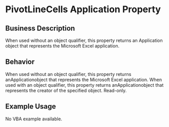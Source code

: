 # PivotLineCells Application Property

## Business Description
When used without an object qualifier, this property returns an Application object that represents the Microsoft Excel application.

## Behavior
When used without an object qualifier, this property returns anApplicationobject that represents the Microsoft Excel application. When used with an object qualifier, this property returns anApplicationobject that represents the creator of the specified object. Read-only.

## Example Usage
No VBA example available.